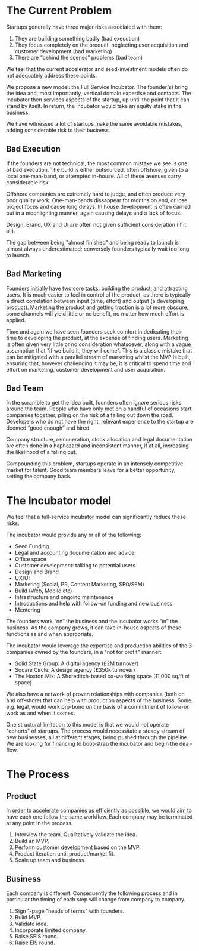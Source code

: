 # The Current Problem

Startups generally have three major risks associated with them:

1. They are building something badly (bad execution)
2. They focus completely on the product, neglecting user acquisition and customer development (bad marketing)
3. There are “behind the scenes” problems (bad team)

We feel that the current accelerator and seed-investment models often do not adequately address these points.

We propose a new model: the Full Service Incubator. The founder(s) bring the idea and, most importantly, vertical domain expertise and contacts. The Incubator then services aspects of the startup, up until the point that it can stand by itself. In return, the incubator would take an equity stake in the business.

We have witnessed a lot of startups make the same avoidable mistakes, adding considerable risk to their business.

## Bad Execution

If the founders are not technical, the most common mistake we see is one of bad execution. The build is either outsourced, often offshore, given to a local one-man-band, or attempted in-house. All of these avenues carry considerable risk.

Offshore companies are extremely hard to judge, and often produce very poor quality work. One-man-bands dissappear for months on end, or lose project focus and cause long delays. In house development is often carried out in a moonlighting manner, again causing delays and a lack of focus.

Design, Brand, UX and UI are often not given sufficient consideration (if it all).

The gap between being "almost finished" and being ready to launch is almost always underestimated; conversely founders typically wait too long to launch.

## Bad Marketing

Founders initially have two core tasks: building the product, and attracting users. It is much easier to feel in control of the product, as there is typically a direct correlation between input (time, effort) and output (a developing product). Marketing the product and getting traction is a lot more obscure; some channels will yield little or no benefit, no matter how much effort is applied.

Time and again we have seen founders seek comfort in dedicating their time to developing the product, at the expense of finding users. Marketing is often given very little or no consideration whatsoever, along with a vague assumption that "if we build it, they will come". This is a classic mistake that can be mitigated with a parallel stream of marketing whilst the MVP is built, ensuring that, however challenging it may be, it is critical to spend time and effort on marketing, customer development and user acquisition.

## Bad Team

In the scramble to get the idea built, founders often ignore serious risks around the team. People who have only met on a handful of occasions start companies together, piling on the risk of a falling out down the road. Developers who do not have the right, relevant experience to the startup are deemed “good enough” and hired.

Company structure, remuneration, stock allocation and legal documentation are often done in a haphazard and inconsistent manner, if at all, increasing the likelihood of a falling out.

Compounding this problem, startups operate in an intensely competitive market for talent. Good team members leave for a better opportunity, setting the company back.

# The Incubator model

We feel that a full-service incubator model can significantly reduce these risks.

The incubator would provide any or all of the following:

- Seed Funding
- Legal and accounting documentation and advice
- Office space
- Customer development: talking to potential users
- Design and Brand
- UX/UI
- Marketing (Social, PR, Content Marketing, SEO/SEM)
- Build (Web, Mobile etc)
- Infrastructure and ongoing maintenance
- Introductions and help with follow-on funding and new business
- Mentoring

The founders work “on” the business and the incubator works “in” the business. As the company grows, it can take in-house aspects of these functions as and when appropriate.

The incubator would leverage the expertise and production abilities of the 3 companies owned by the founders, in a "not for profit" manner:

- Solid State Group: A digital agency (£2M turnover)
- Square Circle: A design agency (£350k turnover)
- The Hoxton Mix: A Shoreditch-based co-working space (11,000 sq/ft of space)

We also have a network of proven relationships with companies (both on and off-shore) that can help with production aspects of the business. Some, e.g. legal, would work pro-bono on the basis of a commitment of follow-on work as and when it comes.

One structural limitation to this model is that we would not operate  "cohorts" of startups. The process would necessitate a steady stream of new businesses, all at different stages, being pushed through the pipeline. We are looking for financing to boot-strap the incubator and begin the deal-flow.

# The Process

## Product

In order to accelerate companies as efficiently as possible, we would aim to have each one follow the same workflow. Each company may be terminated at any point in the process.

1. Interview the team. Qualitatively validate the idea.
2. Build an MVP.
3. Perform customer development based on the MVP.
4. Product iteration until product/market fit.
5. Scale up team and business.

## Business

Each company is different. Consequently the following process and in particular the timing of each step will change from company to company.

1. Sign 1-page "heads of terms" with founders.
2. Build MVP.
3. Validate idea.
4. Incorporate limited company.
5. Raise SEIS round.
6. Raise EIS round.
